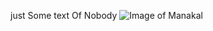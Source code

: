 
just Some text Of Nobody
![Image of Manakal](https://user-images.githubusercontent.com/66108524/148747136-1b52ce05-0a46-4037-a7ba-5e736fcca14b.jpg)

